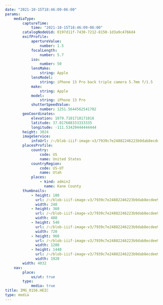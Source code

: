 ```yaml
---
date: "2021-10-15T18:46:09-06:00"
params:
    mediaType:
        captureTime:
            time: "2021-10-15T18:46:09-06:00"
        catalogNodeUid: 0197d11f-7438-7212-8150-1d3a9c4766d4
        exifProfile:
            apertureValue:
                number: 1.5
            focalLength:
                number: 5.7
            iso:
                number: 50
            lensMake:
                string: Apple
            lensModel:
                string: iPhone 13 Pro back triple camera 5.7mm f/1.5
            make:
                string: Apple
            model:
                string: iPhone 13 Pro
            shutterSpeedValue:
                number: 1251.5644562541702
        geoCoordinates:
            elevation: 1079.7101710171016
            latitude: 37.017608333333335
            longitude: -111.53429444444444
        height: 3024
        imageService:
            infoUrl: /~/blob-iiif-image-v3/7939c7e24882246223b9dab8ecdee903181c1bfc12fb1ed1ab15fc5b51a87796/info.json
        placesProfile:
            country:
                code: US
                name: United States
            countryRegion:
                code: US-UT
                name: Utah
            places:
                - kind: admin2
                  name: Kane County
        thumbnails:
            - height: 180
              url: /~/blob-iiif-image-v3/7939c7e24882246223b9dab8ecdee903181c1bfc12fb1ed1ab15fc5b51a87796/full/240%2C180/0/default.jpg
              width: 240
            - height: 360
              url: /~/blob-iiif-image-v3/7939c7e24882246223b9dab8ecdee903181c1bfc12fb1ed1ab15fc5b51a87796/full/480%2C360/0/default.jpg
              width: 480
            - height: 540
              url: /~/blob-iiif-image-v3/7939c7e24882246223b9dab8ecdee903181c1bfc12fb1ed1ab15fc5b51a87796/full/720%2C540/0/default.jpg
              width: 720
            - height: 960
              url: /~/blob-iiif-image-v3/7939c7e24882246223b9dab8ecdee903181c1bfc12fb1ed1ab15fc5b51a87796/full/1280%2C960/0/default.jpg
              width: 1280
            - height: 1440
              url: /~/blob-iiif-image-v3/7939c7e24882246223b9dab8ecdee903181c1bfc12fb1ed1ab15fc5b51a87796/full/1920%2C1440/0/default.jpg
              width: 1920
        width: 4032
    nav:
        place:
            us/ut: true
        type:
            media: true
title: IMG_0156.HEIC
type: media
---
```

